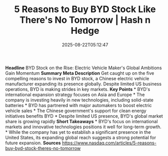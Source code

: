 ﻿---
title: "5 Reasons to Buy BYD Stock Like There's No Tomorrow | Hash n Hedge"
date: "2025-08-22T05:12:47"
category: "Markets"
summary: ""
slug: "5-reasons-to-buy-byd-stock-like-theres-no-tomorrow"
source_urls:
  - ""
seo:
  title: "5 Reasons to Buy BYD Stock Like There's No Tomorrow | Hash n Hedge | Hash n Hedge"
  description: ""
  keywords: ["news", "markets", "brief"]
---
**Headline** BYD Stock on the Rise: Electric Vehicle Maker's Global Ambitions Gain Momentum  **Summary Meta Description** Get caught up on the five compelling reasons to invest in BYD stock, a Chinese electric vehicle manufacturer expanding its presence globally. Despite limited US business operations, BYD is making strides in key markets.  **Key Points**  * BYD's international expansion strategy focuses on Asia and Europe * The company is investing heavily in new technologies, including solid-state batteries * BYD has partnered with major automakers to boost electric vehicle sales * The Chinese government's support for clean energy initiatives benefits BYD * Despite limited US presence, BYD's global market share is growing rapidly  **Short Takeaways**  * BYD's focus on international markets and innovative technologies positions it well for long-term growth. * While the company has yet to establish a significant presence in the United States, its expanding global reach suggests a strong potential for future expansion.  **Sources** https://www.nasdaq.com/articles/5-reasons-buy-byd-stock-theres-no-tomorrow